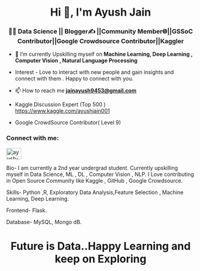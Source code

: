 <h1 align="center">Hi 👋, I'm Ayush Jain</h1>
<h3 align="center">👩‍💻 Data Science || Blogger✍️ ||Community Member🌐||GSSoC Contributor||Google Crowdsource Contributor||Kaggler</h3>

- 🌱 I’m currently Upskilling myself on  **Machine Learning, Deep Learning , Computer Vision , Natural Language Processing**
- Interest - Love to interact with new people and gain insights and connect with them . Happy to connect with you.

- 📫 How to reach me **jainayush9453@gmail.com**


- Kaggle Discussion Expert (Top 500 )  https://www.kaggle.com/ayushjain001
- Google CrowdSource Contributor( Level 9)

<h3 align="left">Connect with me:</h3>
<p align="left">
<a href="https://www.linkedin.com/in/ayush-jain-001/" target="blank"><img align="center" src="https://raw.githubusercontent.com/rahuldkjain/github-profile-readme-generator/master/src/images/icons/Social/linked-in-alt.svg" alt="ayush-jain-001" height="30" width="40" /></a>
</p>

Bio-
I am currently a 2nd year undergrad student.
Currently upskilling myself in Data Science, ML , DL , Computer Vision , NLP.
I Love contributing in Open Source Community like Kaggle , GitHub , Google Crowdsource.

Skills-
Python ,R, Exploratory Data Analysis,Feature Selection , Machine Learning, Deep Learning. 


Frontend- Flask. 

Database- MySQL, Mongo dB.


<h1 align="center">Future is Data..Happy Learning and keep on Exploring </h1>





